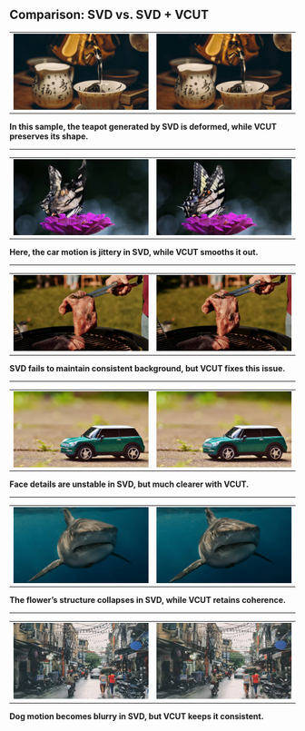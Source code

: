 ## Comparison: SVD vs. SVD + VCUT

<table>
  <tr>
    <td><img src="gifs/sample1_svd.gif" width="300"/></td>
    <td><img src="gifs/sample1_vcut.gif" width="300"/></td>
  </tr>
</table>

**In this sample, the teapot generated by SVD is deformed, while VCUT preserves its shape.**

---

<table>
  <tr>
    <td><img src="gifs/sample2_svd.gif" width="300"/></td>
    <td><img src="gifs/sample2_vcut.gif" width="300"/></td>
  </tr>
</table>

**Here, the car motion is jittery in SVD, while VCUT smooths it out.**

---

<table>
  <tr>
    <td><img src="gifs/sample3_svd.gif" width="300"/></td>
    <td><img src="gifs/sample3_vcut.gif" width="300"/></td>
  </tr>
</table>

**SVD fails to maintain consistent background, but VCUT fixes this issue.**

---

<table>
  <tr>
    <td><img src="gifs/sample4_svd.gif" width="300"/></td>
    <td><img src="gifs/sample4_vcut.gif" width="300"/></td>
  </tr>
</table>

**Face details are unstable in SVD, but much clearer with VCUT.**

---

<table>
  <tr>
    <td><img src="gifs/sample5_svd.gif" width="300"/></td>
    <td><img src="gifs/sample5_vcut.gif" width="300"/></td>
  </tr>
</table>

**The flower’s structure collapses in SVD, while VCUT retains coherence.**

---

<table>
  <tr>
    <td><img src="gifs/sample6_svd.gif" width="300"/></td>
    <td><img src="gifs/sample6_vcut.gif" width="300"/></td>
  </tr>
</table>

**Dog motion becomes blurry in SVD, but VCUT keeps it consistent.**

